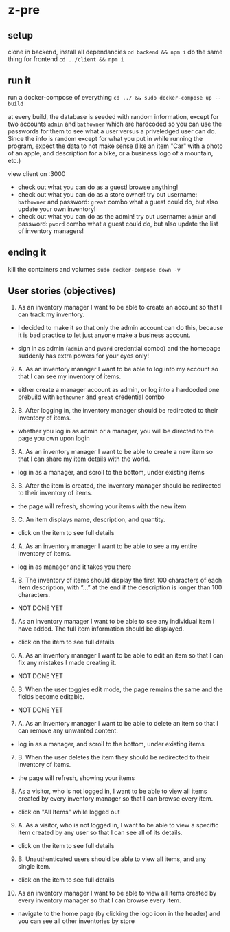 # z-pre
## setup
clone
in backend, install all dependancies
`cd backend && npm i`
do the same thing for frontend
`cd ../client && npm i`
## run it
run a docker-compose of everything
`cd ../ && sudo docker-compose up --build`

at every build, the database is seeded with random information, except for two accounts `admin` and `bathowner` which are hardcoded so you can use the passwords for them to see what a user versus a priveledged user can do. Since the info is random except for what you put in while running the program, expect the data to not make sense (like an item "Car" with a photo of an apple, and description for a bike, or a business logo of a mountain, etc.)

view client on :3000
+ check out what you can do as a guest!
browse anything!
+ check out what you can do as a store owner! 
try out username: `bathowner` and password: `great` combo
what a guest could do, but also update your own inventory!
+ check out what you can do as the admin!
try out username: `admin` and password: `pword` combo
what a guest could do, but also update the list of inventory managers!

## ending it
kill the containers and volumes
`sudo docker-compose down -v`

## User stories (objectives)
1. As an inventory manager I want to be able to create an account so that I can track my inventory.
- I decided to make it so that only the admin account can do this, because it is bad practice to let just anyone make a business account.
+ sign in as admin (`admin` and `pword` credential combo) and the homepage suddenly has extra powers for your eyes only!

2. A. As an inventory manager I want to be able to log into my account so that I can see my inventory of items.
+ either create a manager account as admin, or log into a hardcoded one prebuild with `bathowner` and `great` credential combo

2. B. After logging in, the inventory manager should be redirected to their inventory of items.
+ whether you log in as admin or a manager, you will be directed to the page you own upon login

3. A. As an inventory manager I want to be able to create a new item so that I can share my item details with the world.
+ log in as a manager, and scroll to the bottom, under existing items

3. B. After the item is created, the inventory manager should be redirected to their inventory of items.
+ the page will refresh, showing your items with the new item

3. C. An item displays name, description, and quantity.
- click on the item to see full details

4. A. As an inventory manager I want to be able to see a my entire inventory of items.
+ log in as manager and it takes you there

4. B. The inventory of items should display the first 100 characters of each item description, with “...” at the end if the description is longer than 100 characters.
+ NOT DONE YET

5. As an inventory manager I want to be able to see any individual item I have added. The full item information should be displayed.
+ click on the item to see full details


6. A. As an inventory manager I want to be able to edit an item so that I can fix any mistakes I made creating it.
+ NOT DONE YET

6. B. When the user toggles edit mode, the page remains the same and the fields become editable.
+ NOT DONE YET

7. A. As an inventory manager I want to be able to delete an item so that I can remove any unwanted content.
+ log in as a manager, and scroll to the bottom, under existing items

7. B. When the user deletes the item they should be redirected to their inventory of items.
+ the page will refresh, showing your items

8. As a visitor, who is not logged in, I want to be able to view all items created by every inventory manager so that I can browse every item.
+ click on "All Items" while logged out

9. A. As a visitor, who is not logged in, I want to be able to view a specific item created by any user so that I can see all of its details.
+ click on the item to see full details

9. B. Unauthenticated users should be able to view all items, and any single item.
+ click on the item to see full details

10. As an inventory manager I want to be able to view all items created by every inventory manager so that I can browse every item.
+ navigate to the home page (by clicking the logo icon in the header) and you can see all other inventories by store